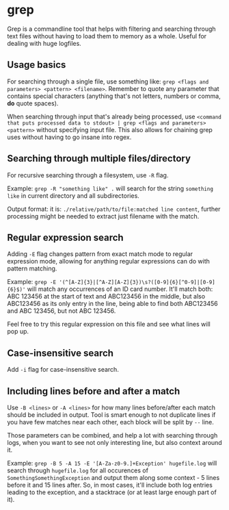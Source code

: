 # grep

Grep is a commandline tool that helps with filtering and searching through text files without having to load them to memory as a whole. Useful for dealing with huge logfiles.

## Usage basics

For searching through a single file, use something like: `grep <flags and parameters> <pattern> <filename>`. Remember to quote any parameter that contains special characters (anything that's not letters, numbers or comma, **do** quote spaces).

When searching through input that's already being processed, use `<command that puts processed data to stdout> | grep <flags and parameters> <pattern>` without specifying input file. 
This also allows for chaining grep uses without having to go insane into regex.

## Searching through multiple files/directory

For recursive searching through a filesystem, use `-R` flag.

Example: `grep -R "something like" .` will search for the string `something like` in current directory and all subdirectories.

Output format: it is: `./relative/path/to/file:matched line content`, further processing might be needed to extract just filename with the match.

## Regular expression search

Adding `-E` flag changes pattern from exact match mode to regular expression mode, allowing for anything regular expressions can do with pattern matching.

Example: `grep -E '(^[A-Z]{3}|[^A-Z][A-Z]{3})\s?([0-9]{6}[^0-9]|[0-9]{6}$)'` will match any occurrences of an ID card number. It'll match both:
ABC 123456 at the start of text 
and ABC123456 in the middle, but also 
ABC123456
 as its only entry in the line, being able to find both
ABC123456 and ABC 123456, 
but not ABC   123456.

Feel free to try this regular expression on this file and see what lines will pop up.

## Case-insensitive search

Add `-i` flag for case-insensitive search.

## Including lines before and after a match

Use `-B <lines>` or `-A <lines>` for how many lines before/after each match should be included in output. Tool is smart enough to not duplicate lines if you have few matches near each other, each block will be split by `--` line.

Those parameters can be combined, and help a lot with searching through logs, when you want to see not only interesting line, but also context around it.

Example: `grep -B 5 -A 15 -E '[A-Za-z0-9.]+Exception' hugefile.log` will search through `hugefile.log` for all occurences of `SomethingSomethingException` and output them along some context - 5 lines before it and 15 lines after. 
So, in most cases, it'll include both log entries leading to the exception, and a stacktrace (or at least large enough part of it).
